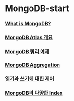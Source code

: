 # MongoDB-start

### [What is MongoDB?](./MongoDB소개.md) 

### [MongoDB Atlas 개요](./MongoDB%20Atlas%20개요.md)

### [MongoDB 쿼리 예제](./MongoDBQuery%20Example.md)

### [MongoDB Aggregation](./MongoDB%20Aggregation.md)

### [읽기와 쓰기에 대한 제어](./MongoDB%20%EC%9D%BD%EA%B8%B0%EC%99%80%20%EC%93%B0%EA%B8%B0%EC%97%90%20%EB%8C%80%ED%95%9C%20%EC%A0%9C%EC%96%B4.md)

### [MongoDB의 다양한 Index](./MongoDB%EC%9D%98%20%EB%8B%A4%EC%96%91%ED%95%9C%20index.md)

